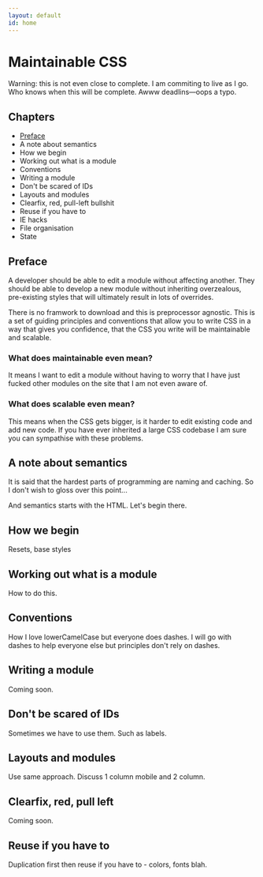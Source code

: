 ```yaml
---
layout: default
id: home
---
```


# Maintainable CSS

Warning: this is not even close to complete. I am commiting to live as I go. Who knows when this will be complete. Awww deadlins&mdash;oops a typo.

## Chapters

- [Preface](#preface)
- A note about semantics
- How we begin
- Working out what is a module
- Conventions
- Writing a module
- Don't be scared of IDs
- Layouts and modules
- Clearfix, red, pull-left bullshit
- Reuse if you have to
- IE hacks
- File organisation
- State

## Preface

A developer should be able to edit a module without affecting another. They should be able to develop a new module without inheriting overzealous, pre-existing styles that will ultimately result in lots of overrides.

There is no framwork to download and this is preprocessor agnostic. This is a set of guiding principles and conventions that allow you to write CSS in a way that gives you confidence, that the CSS you write will be maintainable and scalable.

### What does maintainable even mean?

It means I want to edit a module without having to worry that I have just fucked other modules on the site that I am not even aware of.

### What does scalable even mean?

This means when the CSS gets bigger, is it harder to edit existing code and add new code. If you have ever inherited a large CSS codebase I am sure you can sympathise with these problems.

## A note about semantics

It is said that the hardest parts of programming are naming and caching. So I don't wish to gloss over this point...

And semantics starts with the HTML. Let's begin there.

## How we begin

Resets, base styles

## Working out what is a module

How to do this.

## Conventions

How I love lowerCamelCase but everyone does dashes. I will go with dashes to help everyone else but principles don't rely on dashes.

## Writing a module

Coming soon.

## Don't be scared of IDs

Sometimes we have to use them. Such as labels.

## Layouts and modules

Use same approach. Discuss 1 column mobile and 2 column.

## Clearfix, red, pull left

Coming soon.

## Reuse if you have to

Duplication first then reuse if you have to - colors, fonts blah.
